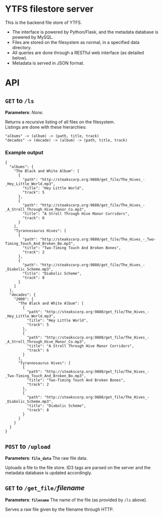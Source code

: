 # YTFS filestore server
This is the backend file store of YTFS.
 * The interface is powered by Python/Flask, and the metadata database is powered by MySQL.
 * Files are stored on the filesystem as normal, in a specified data directory.
 * All queries are done through a RESTful web interface (as detailed below).
 * Metadata is served in JSON format.

# API
## `GET` to `/ls`
**Parameters**: _None._

Returns a recursive listing of all files on the filesystem.<br />
Listings are done with these hierarchies:
```
"albums" -> (album) -> (path, title, track)
"decades" -> (decade) -> (album) -> (path, title, track)
```

### Example output
```
{
  "albums": {
    "The Black and White Album": [
      {
        "path": "http://steakscorp.org:9880/get_file/The_Hives_-_Hey_Little_World.mp3",
        "title": "Hey Little World",
        "track": 5
      },
      {
        "path": "http://steakscorp.org:9880/get_file/The_Hives_-_A_Stroll_Through_Hive_Manor_Co.mp3",
        "title": "A Stroll Through Hive Manor Corridors",
        "track": 6
      }
    ],
    "Tyrannosaurus Hives": [
      {
        "path": "http://steakscorp.org:9880/get_file/The_Hives_-_Two-Timing_Touch_And_Broken_Bo.mp3",
        "title": "Two-Timing Touch And Broken Bones",
        "track": 2
      },
      {
        "path": "http://steakscorp.org:9880/get_file/The_Hives_-_Diabolic_Scheme.mp3",
        "title": "Diabolic Scheme",
        "track": 8
      }
    ]
  },
  "decades": {
    "2000": {
      "The Black and White Album": [
        {
          "path": "http://steakscorp.org:9880/get_file/The_Hives_-_Hey_Little_World.mp3",
          "title": "Hey Little World",
          "track": 5
        },
        {
          "path": "http://steakscorp.org:9880/get_file/The_Hives_-_A_Stroll_Through_Hive_Manor_Co.mp3",
          "title": "A Stroll Through Hive Manor Corridors",
          "track": 6
        }
      ],
      "Tyrannosaurus Hives": [
        {
          "path": "http://steakscorp.org:9880/get_file/The_Hives_-_Two-Timing_Touch_And_Broken_Bo.mp3",
          "title": "Two-Timing Touch And Broken Bones",
          "track": 2
        },
        {
          "path": "http://steakscorp.org:9880/get_file/The_Hives_-_Diabolic_Scheme.mp3",
          "title": "Diabolic Scheme",
          "track": 8
        }
      ]
    }
  }
}
```

## `POST` to `/upload`
**Parameters**: **`file_data`** The raw file data.

Uploads a file to the file store. ID3 tags are parsed on the server and the metadata database is updated accordingly.

## `GET` to `/get_file/`_filename_
**Parameters**: **`filename`** The name of the file (as provided by `/ls` above).

Serves a raw file given by the filename through HTTP.
